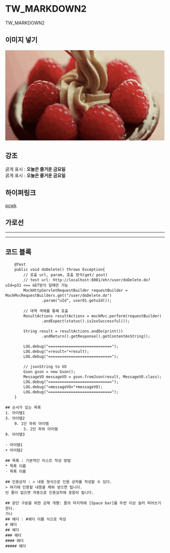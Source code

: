 # TW_MARKDOWN2
TW_MARKDOWN2

## 이미지 넣기
![배고파](https://github.com/T2us/TW_MARKDOWN2/blob/main/f5cf314c3fe0aaa14412dfada8a2c34e.gif)  

## 강조
굵게 표시 : **오늘은 즐거운 금요일**  
굵게 표시 : __오늘은 즐거운 금요일__

## 하이퍼링크
[pcwk](http://cafe.daum.net/pcwk)

## 가로선
---
***

## 코드 블록
```
	@Test
	public void doDelete() throws Exception{
		// 호출 url, param, 호출 방식(get/ post)
		// test url: http://localhost:8081/ehr/user/doDelete.do?uId=p31 <== GET방식 일때만 가능
		MockHttpServletRequestBuilder requestBuilder = MockMvcRequestBuilders.get("/user/doDelete.do")
				.param("uId", user01.getuId());
	
		// 대역 객체를 통해 호출
		ResultActions resultActions = mockMvc.perform(requestBuilder)
				.andExpect(status().is2xxSuccessful());
		
		String result = resultActions.andDo(print())
				.andReturn().getResponse().getContentAsString();

		LOG.debug("============================");
		LOG.debug("=result="+result);
		LOG.debug("============================");
		
		// jsonString to VO
		Gson gson = new Gson();
		MessageVO messageVO = gson.fromJson(result, MessageVO.class);
		LOG.debug("============================");
		LOG.debug("=messageVO="+messageVO);
		LOG.debug("============================");	
	}

## 순서가 있는 목록
1. 아이템1
3. 아이템2  
    9. 1단 하위 아이템  
        3. 2단 하위 아이템  
9. 아이템3

- 아이템1  
+ 아이템2

## 목록 : 기본적인 리스트 작성 방법  
* 목록 이름
- 목록 이름

## 인용상자 : > 내용 형식으로 인용 상자를 작성할 수 있다.  
> 여기에 인용할 내용을 채워 넣으면 됩니다.  
빈 줄이 없으면 자동으로 인용상자에 포함이 됩니다.

## 문단 구분을 위한 강제 개행: 줄의 마지막에 [Space bar]를 두번 이상 눌러 띄어쓰기 한다.  
가나
## 헤더 : #헤더 이름 식으로 작성  
# 헤더  
## 헤더  
### 헤더  
#### 헤더  
##### 헤더  
  

